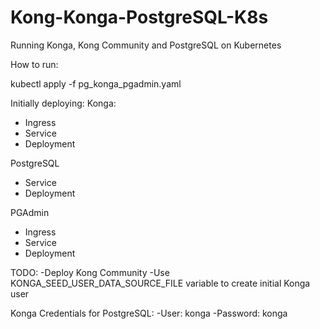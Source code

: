 # Kong-Konga-PostgreSQL-K8s
Running Konga, Kong Community and PostgreSQL on Kubernetes

How to run:

kubectl apply -f pg_konga_pgadmin.yaml

Initially deploying:
Konga:
- Ingress
- Service
- Deployment

PostgreSQL
- Service
- Deployment

PGAdmin
- Ingress
- Service
- Deployment

TODO:
-Deploy Kong Community
-Use KONGA_SEED_USER_DATA_SOURCE_FILE variable to create initial Konga user

Konga Credentials for PostgreSQL:
-User: konga
-Password: konga